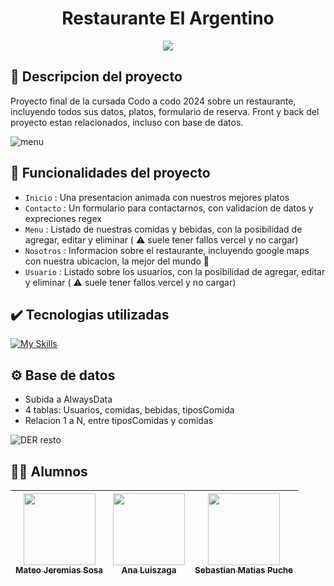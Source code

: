 <h1 align="center"> Restaurante El Argentino  </h1>
<p align="center">
   <img src="https://img.shields.io/badge/STATUS-EN%20DESAROLLO-green">
</p>

## :pencil: Descripcion del proyecto
Proyecto final de la cursada Codo a codo 2024 sobre un restaurante, incluyendo todos sus datos, platos, formulario de reserva.
Front y back del proyecto estan relacionados, incluso con base de datos.

![menu](https://github.com/user-attachments/assets/eff21e6c-1918-4214-8b85-bc306f76a8e6)



## :hammer: Funcionalidades del proyecto
- `Inicio` : Una presentacion animada con nuestros mejores platos
- `Contacto` : Un formulario para contactarnos, con validacion de datos y expreciones regex
- `Menu` : Listado de nuestras comidas y bebidas, con la posibilidad de agregar, editar y eliminar
   ( :warning: suele tener fallos vercel y no cargar)
- `Nosotros` : Informacion sobre el restaurante, incluyendo google maps con nuestra ubicacion, la mejor del mundo :heartbeat:
- `Usuario` : Listado sobre los usuarios, con la posibilidad de agregar, editar y eliminar ( :warning: suele tener fallos vercel y no cargar)

## :heavy_check_mark: Tecnologias utilizadas
[![My Skills](https://skillicons.dev/icons?i=js,html,css,github,mysql,npm,nodejs,postman,vscode,bootstrap,vercel)](https://skillicons.dev)

## :gear: Base de datos
- Subida a AlwaysData
- 4 tablas: Usuarios, comidas, bebidas, tiposComida
- Relacion 1 a N, entre tiposComidas y comidas
  
![DER resto](https://github.com/user-attachments/assets/e3e718d4-0acc-49b0-855c-95c4a5826dc5)

## :student: Alumnos
| [<img src="https://avatars.githubusercontent.com/u/127888586?v=4" width=115><br><sub>Mateo Jeremias Sosa</sub>](https://github.com/Kabusnigo) |  [<img src="https://avatars.githubusercontent.com/u/70900594?v=4" width=115><br><sub>Ana Luiszaga</sub>](https://github.com/anap25) |  [<img src="https://avatars.githubusercontent.com/u/138830413?v=4" width=115><br><sub>Sebastian Matias Puche</sub>](https://github.com/SebasTerco73) | 
| :---: | :---: | :---: |
